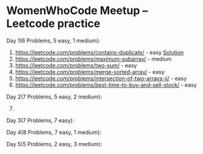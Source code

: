 # WomenWhoCode Meetup – Leetcode practice

Day 1(6 Problems, 5 easy, 1 medium):
1.	https://leetcode.com/problems/contains-duplicate/ - easy [Solution](https://github.com/poornimapk/wwc-lc-meetup/blob/main/src/main/scala/ContainsDuplicate.scala)
2.	https://leetcode.com/problems/maximum-subarray/ - medium
3.	https://leetcode.com/problems/two-sum/ - easy 
4.	https://leetcode.com/problems/merge-sorted-array/ - easy
5.	https://leetcode.com/problems/intersection-of-two-arrays-ii/ - easy
6.	https://leetcode.com/problems/best-time-to-buy-and-sell-stock/ - easy

Day 2(7 Problems, 5 easy, 2 medium):

7.

Day 3(7 Problems, 7 easy):

Day 4(8 Problems, 7 easy, 1 medium):

Day 5(5 Problems, 2 easy, 3 medium): 
